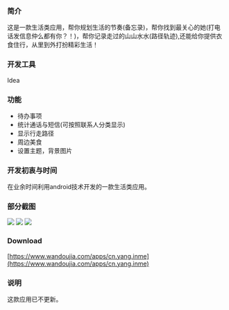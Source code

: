 ### 简介
这是一款生活类应用，帮你规划生活的节奏(备忘录)，帮你找到最关心的她(打电话发信息仲么都有你？！)，帮你记录走过的山山水水(路径轨迹),还能给你提供衣食住行，从里到外打扮精彩生活！

### 开发工具
Idea
 
### 功能
-  待办事项
-  统计通话与短信(可按照联系人分类显示)
-  显示行走路径
-  周边美食
-  设置主题，背景图片
### 开发初衷与时间
在业余时间利用android技术开发的一款生活类应用。
 
### 部分截图
![](https://android-screenimgs.25pp.com/fs01/2014/10/09/2_7bb9801a2765a1f09eaffd3ea30e8eb3_234x360.jpg)
![](https://android-screenimgs.25pp.com/fs01/2014/10/09/2_b8b86bf8a89ec661c9644205fea903f7_234x360.jpg)
![](https://android-screenimgs.25pp.com/fs01/2014/10/09/2_ac31310196703acf13281febea5e9cf8_234x360.jpg)

### Download
[https://www.wandoujia.com/apps/cn.yang.inme](https://www.wandoujia.com/apps/cn.yang.inme)

### 说明
这款应用已不更新。

